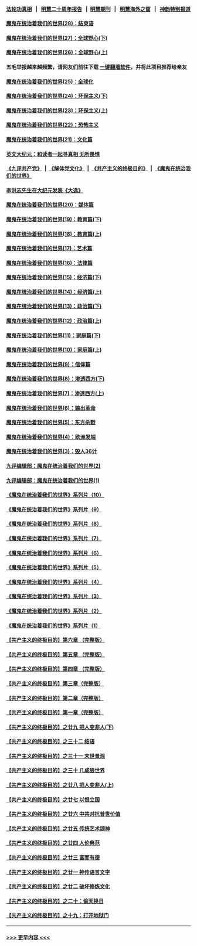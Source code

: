 #### [法轮功真相](https://github.com/gfw-breaker/truth/blob/master/README.md?t=0) &nbsp;&nbsp;|&nbsp;&nbsp; [明慧二十周年报告](https://github.com/gfw-breaker/mh-reports/blob/master/README.md?t=0) &nbsp;&nbsp;|&nbsp;&nbsp;[明慧期刊](https://github.com/gfw-breaker/mh-qikan) &nbsp;&nbsp;|&nbsp;&nbsp; [明慧海外之窗](https://github.com/gfw-breaker/mh-news/blob/master/README.md?t=0) &nbsp;&nbsp;|&nbsp;&nbsp; [神韵特别报道](https://github.com/gfw-breaker/mh-news/blob/master/shenyun.md?t=0)
#### [魔鬼在统治着我们的世界(28)：结束语](../pages/nsc422/n10936246.md?t=07182351) 
#### [魔鬼在统治着我们的世界(27)：全球野心(下)](../pages/nsc422/n10928319.md?t=07182351) 
#### [魔鬼在统治着我们的世界(26)：全球野心(上)](../pages/nsc422/n10900318.md?t=07182351) 
#### 五毛举报越来越频繁，请网友们前往下载 [一键翻墙软件](https://github.com/gfw-breaker/ssr-accounts)，并将此项目推荐给亲友
#### [魔鬼在统治着我们的世界(25)：全球化](../pages/nsc422/n10788205.md?t=07182351) 
#### [魔鬼在统治着我们的世界(24)：环保主义(下)](../pages/nsc422/n10695307.md?t=07182351) 
#### [魔鬼在统治着我们的世界(23)：环保主义(上)](../pages/nsc422/n10688613.md?t=07182351) 
#### [魔鬼在统治着我们的世界(22)：恐怖主义](../pages/nsc422/n10614727.md?t=07182351) 
#### [魔鬼在统治着我们的世界(21)：文化篇](../pages/nsc422/n10597706.md?t=07182351) 
#### [英文大纪元：和读者一起寻真相 无所畏惧](../pages/nsc422/n12542027.md?t=07182351) 
#### [《九评共产党》](https://github.com/begood0513/9ping.md/blob/master/README.md) &nbsp;|&nbsp; [《解体党文化》](../../../../jtdwh.md/blob/master/README.md)  &nbsp;|&nbsp; [《共产主义的终极目的》](../../../../gczydzjmd.md/blob/master/README.md) &nbsp;|&nbsp; [《魔鬼在统治我们的世界》](../../../../mgztzwmdsj.md/blob/master/README.md) 
#### [李洪志先生在大纪元发表《大选》](../pages/nsc422/n12534746.md?t=07182351) 
#### [魔鬼在统治着我们的世界(20)：媒体篇](../pages/nsc422/n10586579.md?t=07182351) 
#### [魔鬼在统治着我们的世界(19)：教育篇(下)](../pages/nsc422/n10564808.md?t=07182351) 
#### [魔鬼在统治着我们的世界(18)：教育篇(上)](../pages/nsc422/n10526970.md?t=07182351) 
#### [魔鬼在统治着我们的世界(17)：艺术篇](../pages/nsc422/n10499093.md?t=07182351) 
#### [魔鬼在统治着我们的世界(16)：法律篇](../pages/nsc422/n10485969.md?t=07182351) 
#### [魔鬼在统治着我们的世界(15)：经济篇(下)](../pages/nsc422/n10469975.md?t=07182351) 
#### [魔鬼在统治着我们的世界(14)：经济篇(上)](../pages/nsc422/n10457370.md?t=07182351) 
#### [魔鬼在统治着我们的世界(13)：政治篇(下)](../pages/nsc422/n10448270.md?t=07182351) 
#### [魔鬼在统治着我们的世界(12)：政治篇(上)](../pages/nsc422/n10444576.md?t=07182351) 
#### [魔鬼在统治着我们的世界(11)：家庭篇(下)](../pages/nsc422/n10440961.md?t=07182351) 
#### [魔鬼在统治着我们的世界(10)：家庭篇(上)](../pages/nsc422/n10435448.md?t=07182351) 
#### [魔鬼在统治着我们的世界(9)：信仰篇](../pages/nsc422/n10432159.md?t=07182351) 
#### [魔鬼在统治着我们的世界(8)：渗透西方(下)](../pages/nsc422/n10429603.md?t=07182351) 
#### [魔鬼在统治着我们的世界(7)：渗透西方(上)](../pages/nsc422/n10426013.md?t=07182351) 
#### [魔鬼在统治着我们的世界(6)：输出革命](../pages/nsc422/n10421536.md?t=07182351) 
#### [魔鬼在统治着我们的世界(5)：东方杀戮](../pages/nsc422/n10417707.md?t=07182351) 
#### [魔鬼在统治着我们的世界(4)：欧洲发端](../pages/nsc422/n10414890.md?t=07182351) 
#### [魔鬼在统治着我们的世界(3)：毁人36计](../pages/nsc422/n10411583.md?t=07182351) 
#### [九评编辑部：魔鬼在统治着我们的世界(2)](../pages/nsc422/n10410036.md?t=07182351) 
#### [九评编辑部：魔鬼在统治着我们的世界(1)](../pages/nsc422/n10406825.md?t=07182351) 
#### [《魔鬼在统治着我们的世界》系列片（10）](../pages/nsc422/n12292670.md?t=07182351) 
#### [《魔鬼在统治着我们的世界》系列片（9）](../pages/nsc422/n12290859.md?t=07182351) 
#### [《魔鬼在统治着我们的世界》系列片（8）](../pages/nsc422/n12287445.md?t=07182351) 
#### [《魔鬼在统治着我们的世界》系列片（7）](../pages/nsc422/n12283425.md?t=07182351) 
#### [《魔鬼在统治着我们的世界》系列片（6）](../pages/nsc422/n12282314.md?t=07182351) 
#### [《魔鬼在统治着我们的世界》系列片（5）](../pages/nsc422/n12281419.md?t=07182351) 
#### [《魔鬼在统治着我们的世界》系列片（4）](../pages/nsc422/n12274024.md?t=07182351) 
#### [《魔鬼在统治着我们的世界》系列片（3）](../pages/nsc422/n12271322.md?t=07182351) 
#### [《魔鬼在统治着我们的世界》系列片（2）](../pages/nsc422/n12269049.md?t=07182351) 
#### [《魔鬼在统治着我们的世界》系列片（1）](../pages/nsc422/n12267575.md?t=07182351) 
#### [【共产主义的终极目的】第六章 （完整版）](../pages/nsc422/n11428913.md?t=07182351) 
#### [【共产主义的终极目的】第五章 （完整版）](../pages/nsc422/n11428912.md?t=07182351) 
#### [【共产主义的终极目的】第四章 （完整版）](../pages/nsc422/n11428907.md?t=07182351) 
#### [【共产主义的终极目的】第三章（完整版）](../pages/nsc422/n11428848.md?t=07182351) 
#### [【共产主义的终极目的】第二章（完整版）](../pages/nsc422/n11428831.md?t=07182351) 
#### [【共产主义的终极目的】第一章（完整版）](../pages/nsc422/n11417651.md?t=07182351) 
#### [【共产主义的终极目的】之廿九 把人变非人(下)](../pages/nsc422/n11344140.md?t=07182351) 
#### [【共产主义的终极目的】之三十二 结语](../pages/nsc422/n11360535.md?t=07182351) 
#### [【共产主义的终极目的】之三十一 末世景观](../pages/nsc422/n11351129.md?t=07182351) 
#### [【共产主义的终极目的】之三十 几成狼世界](../pages/nsc422/n11348280.md?t=07182351) 
#### [【共产主义的终极目的】之廿八 把人变非人(上)](../pages/nsc422/n11340492.md?t=07182351) 
#### [【共产主义的终极目的】之廿七 以恨立国](../pages/nsc422/n11336944.md?t=07182351) 
#### [【共产主义的终极目的】之廿六 中共对抗普世价值](../pages/nsc422/n11324785.md?t=07182351) 
#### [【共产主义的终极目的】之廿五 传统艺术颂神](../pages/nsc422/n11296396.md?t=07182351) 
#### [【共产主义的终极目的】之廿四 人伦典范](../pages/nsc422/n11296397.md?t=07182351) 
#### [【共产主义的终极目的】之廿三 富而有德](../pages/nsc422/n11283598.md?t=07182351) 
#### [【共产主义的终极目的】之廿一 神传语言文字](../pages/nsc422/n11263265.md?t=07182351) 
#### [【共产主义的终极目的】之廿二 破坏修炼文化](../pages/nsc422/n11245728.md?t=07182351) 
#### [【共产主义的终极目的】之二十：偷天换日](../pages/nsc422/n11238846.md?t=07182351) 
#### [【共产主义的终极目的】之十九：打开地狱门](../pages/nsc422/n11206376.md?t=07182351) 

----
#### [ >>> 更早内容 <<< ](../indexes/nsc422-earlier.md)
